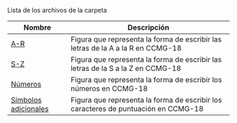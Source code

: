 Lista de los archivos de la carpeta

 Nombre | Descripción
 ---|---
|[A-R](CCMG/Resources/a-p.png)|Figura que representa la forma de escribir las letras de la A a la R en CCMG-18|
|[S-Z](CCMG/Resources/S-Z.png)|Figura que representa la forma de escribir las letras de la S a la Z en CCMG-18|
|[Números](CCMG/Resources/numeros.png)|Figura que representa la forma de escribir los números en CCMG-18|
|[Símbolos adicionales](CCMG/Resources/simbolos.png)|Figura que representa la forma de escribir los caracteres de puntuación en CCMG-18|
